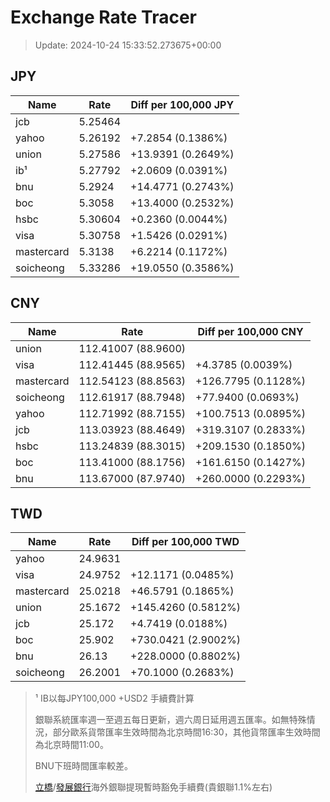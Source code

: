 # Exchange Rate Tracer

> Update: 2024-10-24 15:33:52.273675+00:00

## JPY

| Name       |    Rate | Diff per 100,000 JPY   |
|------------|---------|------------------------|
| jcb        | 5.25464 |                        |
| yahoo      | 5.26192 | +7.2854 (0.1386%)      |
| union      | 5.27586 | +13.9391 (0.2649%)     |
| ib¹        | 5.27792 | +2.0609 (0.0391%)      |
| bnu        | 5.2924  | +14.4771 (0.2743%)     |
| boc        | 5.3058  | +13.4000 (0.2532%)     |
| hsbc       | 5.30604 | +0.2360 (0.0044%)      |
| visa       | 5.30758 | +1.5426 (0.0291%)      |
| mastercard | 5.3138  | +6.2214 (0.1172%)      |
| soicheong  | 5.33286 | +19.0550 (0.3586%)     |

## CNY

| Name       | Rate                | Diff per 100,000 CNY   |
|------------|---------------------|------------------------|
| union      | 112.41007	(88.9600) |                        |
| visa       | 112.41445	(88.9565) | +4.3785 (0.0039%)      |
| mastercard | 112.54123	(88.8563) | +126.7795 (0.1128%)    |
| soicheong  | 112.61917	(88.7948) | +77.9400 (0.0693%)     |
| yahoo      | 112.71992	(88.7155) | +100.7513 (0.0895%)    |
| jcb        | 113.03923	(88.4649) | +319.3107 (0.2833%)    |
| hsbc       | 113.24839	(88.3015) | +209.1530 (0.1850%)    |
| boc        | 113.41000	(88.1756) | +161.6150 (0.1427%)    |
| bnu        | 113.67000	(87.9740) | +260.0000 (0.2293%)    |

## TWD

| Name       |    Rate | Diff per 100,000 TWD   |
|------------|---------|------------------------|
| yahoo      | 24.9631 |                        |
| visa       | 24.9752 | +12.1171 (0.0485%)     |
| mastercard | 25.0218 | +46.5791 (0.1865%)     |
| union      | 25.1672 | +145.4260 (0.5812%)    |
| jcb        | 25.172  | +4.7419 (0.0188%)      |
| boc        | 25.902  | +730.0421 (2.9002%)    |
| bnu        | 26.13   | +228.0000 (0.8802%)    |
| soicheong  | 26.2001 | +70.1000 (0.2683%)     |


> ¹ IB以每JPY100,000 +USD2 手續費計算
>
> 銀聯系統匯率週一至週五每日更新，週六周日延用週五匯率。如無特殊情況，部分歐系貨幣匯率生效時間為北京時間16:30，其他貨幣匯率生效時間為北京時間11:00。
>
> BNU下班時間匯率較差。
>
> [立橋](https://www.wlbank.com.mo/uploads/ueditor/file/20181211/1544536513900230.pdf)/[發展銀行](https://www.mdb.com.mo/Service_Charges_20230728.pdf)海外銀聯提現暫時豁免手續費(貴銀聯1.1%左右)

